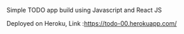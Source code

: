 Simple TODO app build using Javascript and React JS

Deployed on Heroku, Link :https://todo-00.herokuapp.com/
